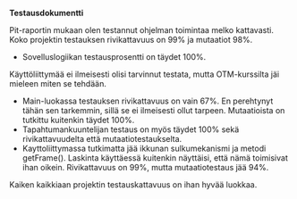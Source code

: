 **Testausdokumentti**

Pit-raportin mukaan olen testannut ohjelman toimintaa melko kattavasti. Koko projektin testauksen rivikattavuus on 99% ja 
mutaatiot 98%.

- Sovelluslogiikan testausprosentti on täydet 100%.

Käyttöliittymää ei ilmeisesti olisi tarvinnut testata, mutta OTM-kurssilta jäi mieleen miten se tehdään. 

- Main-luokassa testauksen rivikattavuus on vain 67%. En perehtynyt tähän sen tarkemmin, sillä se ei ilmeisesti ollut tarpeen. 
  Mutaatioista on tutkittu kuitenkin täydet 100%.
- Tapahtumankuuntelijan testaus on myös täydet 100% sekä rivikattavuudelta että mutaatiotestaukselta.
- Kayttoliittymassa tutkimatta jää ikkunan sulkumekanismi ja metodi getFrame(). Laskinta käyttäessä kuitenkin näyttäisi,
  että nämä toimisivat ihan oikein. Rivikattavuus on 99%, mutta mutaatiotestaus jää 94%.
  
Kaiken kaikkiaan projektin testauskattavuus on ihan hyvää luokkaa.

